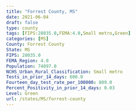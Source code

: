 ```yaml
---
title: "Forrest County, MS"
date: 2021-06-04
draft: false
type: county
tags: [FIPS:28035.0,FEMA:4.0,Small metro,Green]
categories: [MS]
County: Forrest County
State: MS
FIPS: 28035.0
FEMA_Region: 4.0
Population: 74897.0
NCHS_Urban_Rural_Classification: Small metro
Tests_in_prior_14_days: 606.0
Fourteen_day_test_rate_per_100000: 809.0
Percent_Positivity_in_prior_14_days: 0.03
Level: Green
url: /states/MS/forrest-county
---
```



